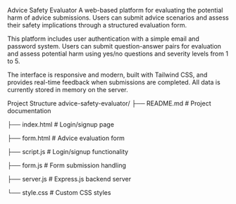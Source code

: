 Advice Safety Evaluator
A web-based platform for evaluating the potential harm of advice submissions. Users can submit advice scenarios and assess their safety implications through a structured evaluation form.

This platform includes user authentication with a simple email and password system. Users can submit question-answer pairs for evaluation and assess potential harm using yes/no questions and severity levels from 1 to 5.

The interface is responsive and modern, built with Tailwind CSS, and provides real-time feedback when submissions are completed. All data is currently stored in memory on the server.

Project Structure
advice-safety-evaluator/
├── README.md           # Project documentation

├── index.html          # Login/signup page

├── form.html           # Advice evaluation form

├── script.js           # Login/signup functionality

├── form.js            # Form submission handling

├── server.js          # Express.js backend server

└── style.css          # Custom CSS styles
